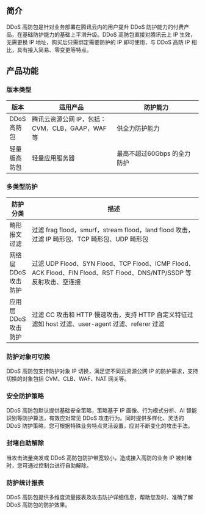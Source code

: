 ## 简介

DDoS 高防包是针对业务部署在腾讯云内的用户提升 DDoS 防护能力的付费产品，在基础防护能力的基础上平滑升级。DDoS 高防包直接对腾讯云上 IP 生效，无需更换 IP 地址，购买后只需绑定需要防护的 IP 即可使用，与 DDoS 高防 IP 相比，具有接入简易、零变更等特点。

## 产品功能
### 版本类型
<table>
<thead>
<tr>
<th width="10%">版本</th>
<th width="45%">适用产品</th>
<th width="45%">防护能力</th>
</tr>
</thead>
<tbody><tr>
<td>DDoS 高防包</td>
<td>腾讯云资源公网 IP，包括：CVM，CLB，GAAP，WAF 等</td>
<td>供全力防护能力</td>
</tr>
<tr>
<td>轻量版高防包</td>
<td>轻量应用服务器</td>
<td>最高不超过60Gbps 的全力防护</td>
</tr>
</tbody></table>

### 多类型防护
<table>
<thead>
<tr>
<th width="10%">防护分类</th>
<th width="90%">描述</th>
</tr>
</thead>
<tbody><tr>
<td>畸形报文过滤</td>
<td>过滤 frag flood，smurf，stream flood，land flood 攻击，过滤 IP 畸形包、TCP 畸形包、UDP 畸形包</td>
</tr>
<tr>
<td>网络层 DDoS 攻击防护</td>
<td>过滤 UDP Flood、SYN Flood、TCP Flood、ICMP Flood、ACK Flood、FIN Flood、RST Flood、DNS/NTP/SSDP 等反射攻击、空连接</td>
</tr>
<tr>
<td>应用层 DDoS 攻击防护</td>
<td>过滤 CC 攻击和 HTTP 慢速攻击，支持 HTTP 自定义特征过滤如 host 过滤、user-agent 过滤、referer 过滤</td>
</tr>
</tbody></table>

### 防护对象可切换
DDoS 高防包支持防护对象 IP 切换，满足您不同云资源公网 IP 的防护需求，支持切换的对象包括 CVM、CLB、WAF、NAT 网关等。

### 安全防护策略
DDoS 高防包默认提供基础安全策略，策略基于 IP 画像、行为模式分析、AI 智能识别等防护算法，有效应对常见 DDoS 攻击行为。同时提供多样化、灵活的 DDoS 防护策略，您可根据特殊业务特点灵活设置，应对不断变化的攻击手法。

### 封堵自助解除
当攻击流量突发或 DDoS 高防包防护带宽较小，造成接入高防的业务 IP 被封堵时，您可通过控制台进行自助解除。

### 防护统计报表
DDoS 高防包提供多维度流量报表及攻击防护详细信息，帮助您及时、准确了解 DDoS 高防包的防护效果。

